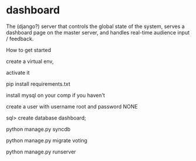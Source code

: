 dashboard
=========

The (django?) server that controls the global state of the system, serves 
a dashboard page on the master server, and handles real-time audience
input / feedback. 

How to get started

create a virtual env,

activate it

pip install requirements.txt

install mysql on your comp if you haven't

create a user with username root and password NONE

sql> create database dashboard;

python manage.py syncdb

python manage.py migrate voting

python manage.py runserver
